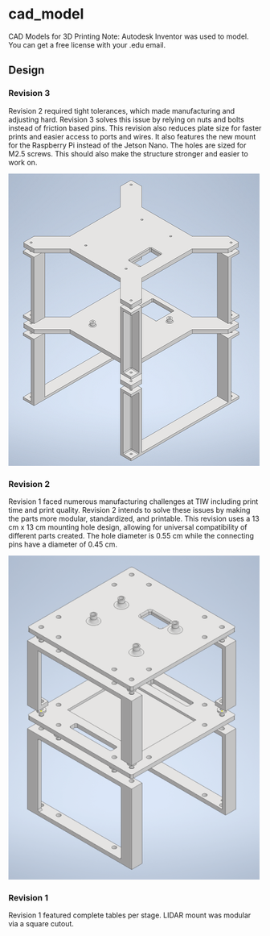 # cad_model
CAD Models for 3D Printing
Note: Autodesk Inventor was used to model. You can get a free license with your .edu email.

## Design
### Revision 3
Revision 2 required tight tolerances, which made manufacturing and adjusting hard. Revision 3 solves this issue by relying on nuts and bolts instead of friction based pins. This revision also reduces plate size for faster prints and easier access to ports and wires. It also features the new mount for the Raspberry Pi instead of the Jetson Nano. The holes are sized for M2.5 screws. This should also make the structure stronger and easier to work on.

![Revision 2 Image](https://github.com/APSCL/cad_model/blob/main/images/revision3.PNG?raw=true) 

### Revision 2
Revision 1 faced numerous manufacturing challenges at TIW including print time and print quality. Revision 2 intends to solve these issues by making the parts more modular, standardized, and printable. This revision uses a 13 cm x 13 cm mounting hole design, allowing for universal compatibility of different parts created. The hole diameter is 0.55 cm while the connecting pins have a diameter of 0.45 cm.

![Revision 2 Image](https://github.com/APSCL/cad_model/blob/main/images/revision2.PNG?raw=true) 

### Revision 1
Revision 1 featured complete tables per stage. LIDAR mount was modular via a square cutout.
